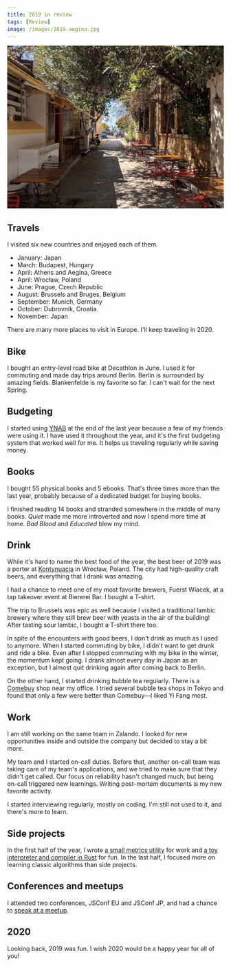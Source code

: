 ```yaml
---
title: 2019 in review
tags: [Review]
image: /images/2019-aegina.jpg
---
```


![Aegina island in April](/images/2019-aegina.jpg)

## Travels

I visited six new countries and enjoyed each of them.

- January: Japan
- March: Budapest, Hungary
- April: Athens and Aegina, Greece
- April: Wrocław, Poland
- June: Prague, Czech Republic
- August: Brussels and Bruges, Belgium
- September: Munich, Germany
- October: Dubrovnik, Croatia
- November: Japan

There are many more places to visit in Europe. I'll keep traveling in 2020.

## Bike

I bought an entry-level road bike at Decathlon in June. I used it for commuting and made day trips around Berlin. Berlin is surrounded by amazing fields. Blankenfelde is my favorite so far. I can't wait for the next Spring.

## Budgeting

I started using [YNAB](https://www.youneedabudget.com/) at the end of the last year because a few of my friends were using it. I have used it throughout the year, and it's the first budgeting system that worked well for me. It helps us traveling regularly while saving money.

## Books

I bought 55 physical books and 5 ebooks. That's three times more than the last year, probably because of a dedicated budget for buying books.

I finished reading 14 books and stranded somewhere in the middle of many books. _Quiet_ made me more introverted and now I spend more time at home. _Bad Blood_ and _Educated_ blew my mind.

## Drink

While it's hard to name the best food of the year, the best beer of 2019 was a porter at [Kontynuacja](https://goo.gl/maps/9X7UMJnqB1MrzqJcA) in Wrocław, Poland. The city had high-quality craft beers, and everything that I drank was amazing.

I had a chance to meet one of my most favorite brewers, Fuerst Wiacek, at a tap takeover event at Biererei Bar. I bought a T-shirt.

The trip to Brussels was epic as well because I visited a traditional lambic brewery where they still brew beer with yeasts in the air of the building! After tasting sour lambic, I bought a T-shirt there too.

In spite of the encounters with good beers, I don't drink as much as I used to anymore. When I started commuting by bike, I didn't want to get drunk and ride a bike. Even after I stopped commuting with my bike in the winter, the momentum kept going. I drank almost every day in Japan as an exception, but I almost quit drinking again after coming back to Berlin.

On the other hand, I started drinking bubble tea regularly. There is a [Comebuy](http://www.comebuy2002.de/) shop near my office. I tried several bubble tea shops in Tokyo and found that only a few were better than Comebuy—I liked Yi Fang most.

## Work

I am still working on the same team in Zalando. I looked for new opportunities inside and outside the company but decided to stay a bit more.

My team and I started on-call duties. Before that, another on-call team was taking care of my team's applications, and we tried to make sure that they didn't get called. Our focus on reliability hasn't changed much, but being on-call triggered new learnings. Writing post-mortem documents is my new favorite activity.

I started interviewing regularly, mostly on coding. I'm still not used to it, and there's more to learn.

## Side projects

In the first half of the year, I wrote [a small metrics utility](https://github.com/shuhei/rolling-window) for work and [a toy interpreter and compiler in Rust](/blog/2019/10/06/interpreter-and-compiler-in-rust/) for fun. In the last half, I focused more on learning classic algorithms than side projects.

## Conferences and meetups

I attended two conferences, JSConf EU and JSConf JP, and had a chance to [speak at a meetup](https://speakerdeck.com/shuhei/profiling-node-dot-js-apps-on-production).

## 2020

Looking back, 2019 was fun. I wish 2020 would be a happy year for all of you!
